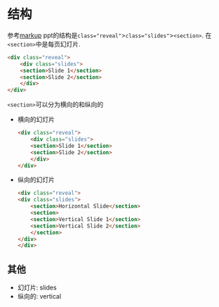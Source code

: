 # 结构

参考[markup](https://revealjs.com/markup/)
ppt的结构是`class="reveal"`>`class="slides"`>`<section>`. 在`<section>`中是每页幻灯片.


```html
<div class="reveal">
    <div class="slides">
    <section>Slide 1</section>
    <section>Slide 2</section>
    </div>
</div>
```

`<section>`可以分为横向的和纵向的

- 横向的幻灯片

    ```html
    <div class="reveal">
        <div class="slides">
        <section>Slide 1</section>
        <section>Slide 2</section>
        </div>
    </div>
    ```

- 纵向的幻灯片

    ```html
    <div class="reveal">
    <div class="slides">
        <section>Horizontal Slide</section>
        <section>
        <section>Vertical Slide 1</section>
        <section>Vertical Slide 2</section>
        </section>
    </div>
    </div>
    ```





## 其他
- 幻灯片: slides
- 纵向的: vertical